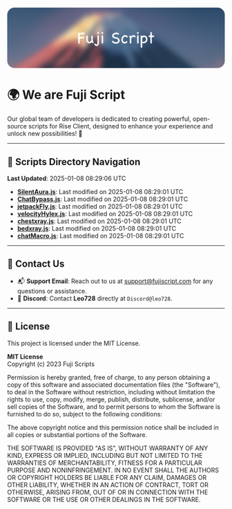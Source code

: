 ![Banner](.github/b.webp)

# 🌍 **We are Fuji Script**

Our global team of developers is dedicated to creating powerful, open-source scripts for Rise Client, designed to enhance your experience and unlock new possibilities! 🌟

---
<!-- SCRIPTS_NAVIGATION_START -->
## 📂 **Scripts Directory Navigation**

**Last Updated**: 2025-01-08 08:29:06 UTC

- **[SilentAura.js](scripts/SilentAura.js)**: Last modified on 2025-01-08 08:29:01 UTC
- **[ChatBypass.js](scripts/ChatBypass.js)**: Last modified on 2025-01-08 08:29:01 UTC
- **[jetpackFly.js](scripts/jetpackFly.js)**: Last modified on 2025-01-08 08:29:01 UTC
- **[velocityHylex.js](scripts/velocityHylex.js)**: Last modified on 2025-01-08 08:29:01 UTC
- **[chestxray.js](scripts/chestxray.js)**: Last modified on 2025-01-08 08:29:01 UTC
- **[bedxray.js](scripts/bedxray.js)**: Last modified on 2025-01-08 08:29:01 UTC
- **[chatMacro.js](scripts/chatMacro.js)**: Last modified on 2025-01-08 08:29:01 UTC

<!-- SCRIPTS_NAVIGATION_END -->

---

## 💬 **Contact Us**  
- 📬 **Support Email**: Reach out to us at [support@fujiscript.com](mailto:support@fujiscript.com) for any questions or assistance.  
- 💬 **Discord**: Contact **Leo728** directly at `Discord@leo728`.

---

## 📜 **License**

This project is licensed under the MIT License.  

**MIT License**  
Copyright (c) 2023 Fuji Scripts  

Permission is hereby granted, free of charge, to any person obtaining a copy of this software and associated documentation files (the "Software"), to deal in the Software without restriction, including without limitation the rights to use, copy, modify, merge, publish, distribute, sublicense, and/or sell copies of the Software, and to permit persons to whom the Software is furnished to do so, subject to the following conditions:  

The above copyright notice and this permission notice shall be included in all copies or substantial portions of the Software.  

THE SOFTWARE IS PROVIDED "AS IS", WITHOUT WARRANTY OF ANY KIND, EXPRESS OR IMPLIED, INCLUDING BUT NOT LIMITED TO THE WARRANTIES OF MERCHANTABILITY, FITNESS FOR A PARTICULAR PURPOSE AND NONINFRINGEMENT. IN NO EVENT SHALL THE AUTHORS OR COPYRIGHT HOLDERS BE LIABLE FOR ANY CLAIM, DAMAGES OR OTHER LIABILITY, WHETHER IN AN ACTION OF CONTRACT, TORT OR OTHERWISE, ARISING FROM, OUT OF OR IN CONNECTION WITH THE SOFTWARE OR THE USE OR OTHER DEALINGS IN THE SOFTWARE.  
